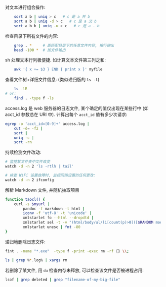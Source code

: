 对文本进行组合操作:

```bash
	sort a b | uniq > c   # c 是 a 并 b
	sort a b | uniq -d > c   # c 是 a 交 b
	sort a b b | uniq -u > c   # c 是 a - b
```

检查目录下所有文件的内容:

```bash
	grep . *     # 即匹配目录下的任意文件内容, 按行输出
	head -100 *  # 按文件输出
```

sh 处理文本行列极便捷. 如计算文本文件第三列之和:

```bash
	awk '{ x += $3 } END { print x }' myfile
```

查看文件树+详细文件信息: (类似递归版的 `ls -l`)

```bash
	ls -lR
# or:
	find . -type f -ls
```

access.log 是 web 服务器的日志文件, 某个确定的值仅出现在某些行中 (如 acct_id 参数总在 URI 中). 计算出每个 `acct_id` 值有多少次请求:

```bash
egrep -o 'acct_id=[0-9]+' access.log | 
	cut -d= -f2 | 
	sort | 
	uniq -c | 
	sort -rn
```

持续检测文件改动:

```bash
# 监控某文件夹中文件改变
watch -d -n 2 'ls -rtlh | tail'

# 排查 WiFi 设置故障时, 监控网络设置的任何更改:
watch -d -n 2 ifconfig
```

解析 Markdown 文件, 并随机抽取项目

```bash
function taocl() {
	curl -s $myurl |
		pandoc -f markdown -t html |
		iconv -f 'utf-8' -t 'unicode' |
		xmlstarlet fo --html --dropdtd |
		xmlstarlet sel -t -v "(html/body/ul/li[count(p)>0])[$RANDOM mod last()+1]" |
		xmlstarlet unesc | fmt -80
}
```

递归地删除日志文件:

```bash
fint . -name "*.exe"  -type f -print -exec rm -rf {} \\;

ls | grep %*.log% | xargs rm
```

若删除了某文件, 用 `du` 检查内存未释放, 可以检查该文件是否被进程占用:

```bash
lsof | grep deleted | grep "filename-of-my-big-file"
```